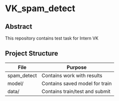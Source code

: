 # VK_spam_detect
## Abstract 
This repository contains test task for Intern VK


## Project Structure

|File|Purpose|
|----|-------|
|spam_detect|Contains work with results|
|model/|Contains saved model for train|
|data/|Contains train/test and submit|
